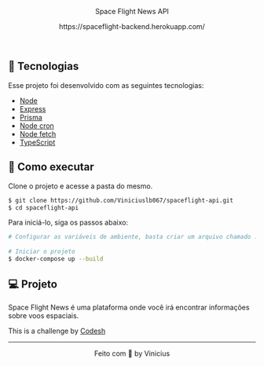 <p align="center">
  Space Flight News API
</p>

<p align="center">
  https://spaceflight-backend.herokuapp.com/
</p>
 
<br>

## 🧪 Tecnologias

Esse projeto foi desenvolvido com as seguintes tecnologias:

- [Node](https://nodejs.org/en/)
- [Express](https://expressjs.com/pt-br/)
- [Prisma](https://www.prisma.io/)
- [Node cron](https://github.com/node-cron/node-cron)
- [Node fetch](https://github.com/node-fetch/node-fetch)
- [TypeScript](https://www.typescriptlang.org/)

## 🚀 Como executar

Clone o projeto e acesse a pasta do mesmo.

```bash
$ git clone https://github.com/Viniciuslb067/spaceflight-api.git
$ cd spaceflight-api
```

Para iniciá-lo, siga os passos abaixo:
```bash
# Configurar as variáveis de ambiente, basta criar um arquivo chamado .env e copiar o que está dentro do .env.example
 
# Iniciar o projeto
$ docker-compose up --build
```

## 💻 Projeto

Space Flight News é uma plataforma onde você irá encontrar informações sobre voos espaciais. 

This is a challenge by [Codesh](https://coodesh.com/)


---

<p align="center">
  Feito com 💜 by Vinicius
</p>
